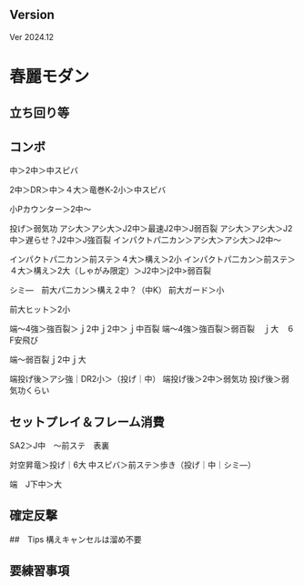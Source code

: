 
## Version
Ver 2024.12


<!-- テンプレート -->
# 春麗モダン
## 立ち回り等

## コンボ
中＞2中＞中スピバ　

2中＞DR＞中＞４大＞竜巻K‐2小＞中スピバ

小Pカウンター＞2中～

投げ＞弱気功
アシ大＞アシ大＞J2中＞最速J2中＞J弱百裂
アシ大＞アシ大＞J2中＞遅らせ？J2中＞J強百裂
インパクトパ二カン＞アシ大＞アシ大＞J2中～

インパクトパ二カン＞前ステ＞４大＞構え＞2小
インパクトパ二カン＞前ステ＞４大＞構え＞2大（しゃがみ限定）＞J2中＞j2中>弱百裂


シミ―　前大パ二カン＞構え２中？（中K）
前大ガード＞小

前大ヒット＞2小

端～4強＞強百裂＞ｊ2中ｊ2中＞ｊ中百裂
端～4強＞強百裂＞弱百裂　ｊ大　６F安飛び

端～弱百裂ｊ2中ｊ大

端投げ後＞アシ強｜DR2小＞（投げ｜中）
端投げ後＞2中＞弱気功
投げ後＞弱気功くらい
## セットプレイ＆フレーム消費
SA2＞J中　～前ステ　表裏


対空昇竜＞投げ｜6大
中スピバ＞前ステ＞歩き（投げ｜中｜シミ―）


端　J下中＞大
## 確定反撃



##　Tips
構えキャンセルは溜め不要
## 要練習事項

